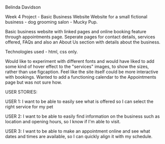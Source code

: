 Belinda Davidson

Week 4 Project - Basic Business Website
Website for a small fictional business - dog grooming salon - Mucky Pup.

Basic business website with linked pages and online booking feature through appointments page.  Seperate pages for contact details, services offered, FAQs and also an About Us section with details about the business.

Technologies used - html, css only.

Would like to experiment with different fonts and would have liked to add some kind of hover effect to the "services" images, to show the sizes, rather than use figcaption.  Feel like the site itself could be more interactive with bookings.  Wanted to add a functioning calendar to the Appointments page but was not sure how.

USER STORIES:

USER 1: I want to be able to easily see what is offered so I can select the right service for my pet

USER 2: I want to be able to easily find information on the business such as location and opening hours, so I know if I'm able to visit.

USER 3: I want to be able to make an appointment online and see what dates and times are available, so I can quickly align it with my schedule.
